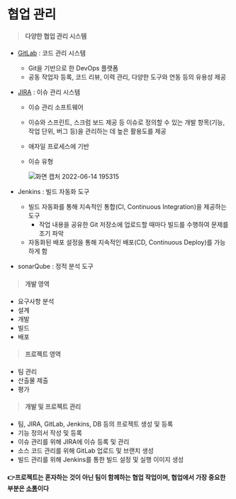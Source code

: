 # 협업 관리

> #### 다양한 협업 관리 시스템

- [GitLab](https://git-scm.com/docs) : 코드 관리 시스템

  - Git을 기반으로 한 DevOps 플랫폼
  - 공동 작업자 등록, 코드 리뷰, 이력 관리, 다양한 도구와 연동 등의 유용성 제공

- [JIRA](https://bcho.tistory.com/826)  : 이슈 관리 시스템

  - 이슈 관리 소프트웨어

  - 이슈와 스프린트, 스크럼 보드 제공 등 이슈로 정의할 수 있는 개발 항목(기능, 작업 단위, 버그 등)을 관리하는 데 높은 활용도를 제공

  - 애자일 프로세스에 기반

  - 이슈 유형

    ![화면 캡처 2022-06-14 195315](https://user-images.githubusercontent.com/97647987/173561404-e431f4a0-54fc-4a44-a8c8-1940329534b9.png)

- Jenkins : 빌드 자동화 도구

  - 빌드 자동화를 통해 지속적인 통합(CI, Continuous Integration)을 제공하는 도구
    - 작업 내용을 공유한 Git 저장소에 업로드할 때마다 빌드를 수행하여 문제를 조기 파악
  - 자동화된 배포 설정을 통해 지속적인 배포(CD, Continuous Deploy)를 가능하게 함

- sonarQube : 정적 분석 도구



> #### 개발 영역

- 요구사항 분석
- 설계
- 개발
- 빌드
- 배포



> ####  프로젝트 영역 

- 팀 관리
- 산출물 제출
- 평가



> #### 개발 및 프로젝트 관리

- 팀, JIRA, GitLab, Jenkins, DB 등의 프로젝트 생성 및 등록
- 기능 정의서 작성 및 등록
- 이슈 관리를 위해 JIRA에 이슈 등록 및 관리
- 소스 코드 관리를 위해 GitLab 업로드 및 브랜치 생성
- 빌드 관리를 위해 Jenkins를 통한 빌드 설정 및 실행 이미지 생성



#### 👉프로젝트는 혼자하는 것이 아닌 팀이 함께하는 협업 작업이며, 협업에서 가장 중요한 부분은 <u>소통</u>이다